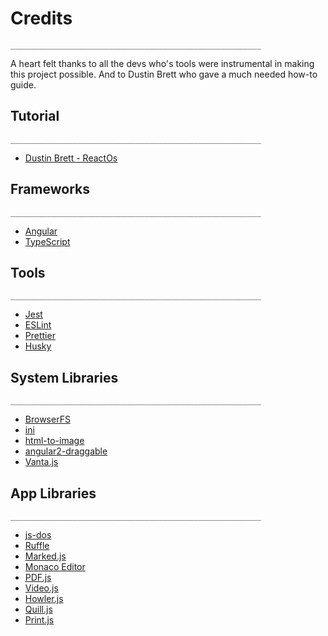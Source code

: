 # Credits

```
________________________________________________________
```

A heart felt thanks to all the devs who's tools were instrumental in making this project possible.
And to Dustin Brett who gave a much needed how-to guide.

## Tutorial

```
________________________________________________________
```

-   [Dustin Brett - ReactOs](https://www.youtube.com/watch?v=S-rF5rkhaJ0&list=PLM88opVjBuU7xSRoHhs3hZBz3JmHHBMMN&index=1)

## Frameworks

```
________________________________________________________
```

-   [Angular](https://github.com/angular/angular)
-   [TypeScript](https://github.com/microsoft/TypeScript)

## Tools

```
________________________________________________________
```

-   [Jest](https://github.com/facebook/jest)
-   [ESLint](https://github.com/eslint/eslint)
-   [Prettier](https://github.com/prettier/prettier)
-   [Husky](https://github.com/typicode/husky)

## System Libraries

```
________________________________________________________
```

-   [BrowserFS](https://github.com/jvilk/BrowserFS)
-   [ini](https://github.com/npm/ini)
-   [html-to-image](https://github.com/bubkoo/html-to-image)
-   [angular2-draggable](https://github.com/xieziyu/angular2-draggable)
-   [Vanta.js](https://github.com/tengbao/vanta)

## App Libraries

```
________________________________________________________
```

-   [js-dos](https://github.com/caiiiycuk/js-dos)
-   [Ruffle](https://github.com/ruffle-rs/ruffle)
-   [Marked.js](https://github.com/markedjs/marked)
-   [Monaco Editor](https://github.com/miki995/ngx-monaco-editor-v2#readme)
-   [PDF.js](https://github.com/mozilla/pdf.js)
-   [Video.js](https://github.com/videojs/video.js)
-   [Howler.js](https://github.com/goldfire/howler.js)
-   [Quill.js](https://github.com/slab/quill/)
-   [Print.js](https://github.com/crabbly/print.js)
